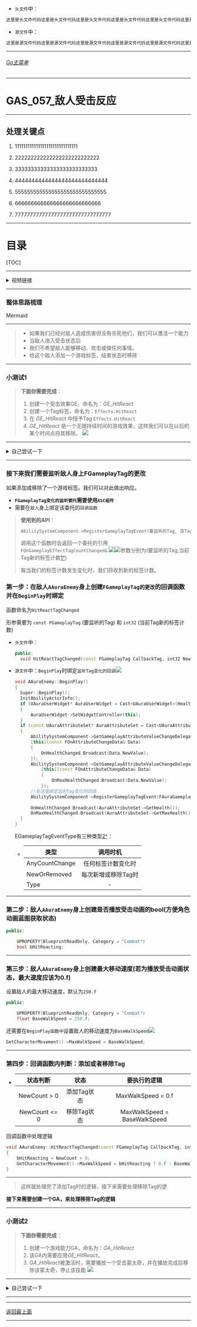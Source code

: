 

+ `头文件`中：
```cpp
这里是头文件代码这里是头文件代码这里是头文件代码这里是头文件代码这里是头文件代码这里是头文件代码
```

+ `源文件`中：
```cpp
这里是源文件代码这里是源文件代码这里是源文件代码这里是源文件代码这里是源文件代码这里是源文件代码
```


___________________________________________________________________________________________
###### [Go主菜单](../MainMenu.md)
___________________________________________________________________________________________

# GAS_057_敌人受击反应

___________________________________________________________________________________________

## 处理关键点

1. 111111111111111111111111111111

2. 222222222222222222222222222

3. 33333333333333333333333333

4. 4444444444444444444444444444

5. 555555555555555555555555555555

6. 666666666666666666666666666

7. 77777777777777777777777777777777

___________________________________________________________________________________________

# 目录


[TOC]


___________________________________________________________________________________________

<details>
<summary>视频链接</summary>

[5. Enemy Hit React_哔哩哔哩_bilibili](https://www.bilibili.com/video/BV1JD421E7yC?p=134&vd_source=9e1e64122d802b4f7ab37bd325a89e6c)

</details>

___________________________________________________________________________________________

### 整体思路梳理

Mermaid

___________________________________________________________________________________________
>- 如果我们已经对敌人造成伤害但没有杀死他们，我们可以激活一个能力
>- 当敌人进入受击状态后
>  - 我们不希望敌人能够移动、攻击或做任何事情。
>  - 给这个敌人添加一个游戏标签，结束状态时移除
___________________________________________________________________________________________
### 小测试1

>**下面你需要完成**：
>1. 创建一个受击效果GE，命名为：*GE_HitReact*
>2. 创建一个Tag标签，命名为：`Effects.HitReact`
>3. 在 *GE_HitReact* 中授予Tag `Effects.HitReact`
>4.  *GE_HitReact* 是一个无限持续时间的游戏效果，这样我们可以在以后的某个时间点将其移除。
>![](./GAS_057/1.png)
___________________________________________________________________________________________

<details>
<summary>自己尝试一下</summary>

> 小测试1步骤：
> 1. `Content/BP/GameplayEffects/AbilitySystem/`下创建GE![](./GAS_057/2.png)
>
> 2. AuraGameplayTags.h中
>
>    ```CPP
>    public:
>    	FGameplayTag Effects_HitReact;
>    ```
>
>    AuraGameplayTags.cpp中`InitializeNativeGameplayTags`函数内
>
>    ```CPP
>    GameplayTags.Effects_HitReact = UGameplayTagsManager::Get().AddNativeGameplayTag(
>    		FName("Effects.HitReact"),
>    		FString("Effects.HitReact"));
>    ```
>
> 3. 在 *GE_HitReact* 中授予Tag![](./GAS_057/3.png)

</details>

___________________________________________________________________________________________

### 接下来我们需要监听敌人身上FGameplayTag的更改

如果添加或移除了一个游戏标签。我们可以对此做出响应。

- **`FGameplayTag变化的监听委托`需要使用`ASC组件`**
- 需要在`敌人`身上绑定该委托的`回调函数`

> **使用到的API**：
>
> ```CPP
> AbilitySystemComponent->RegisterGameplayTagEvent(要监听的Tag, 该Tag处于何种状态时才广播);
> ```
>
> 调用这个函数时会返回一个委托的引用 `FOnGameplayEffectTagCountChanged&` ![](./GAS_057/4.png)![](./GAS_057/5.png)参数分别为(要监听的Tag,当前Tag新的标签计数[1^])
>
> 每当我们的标签计数发生变化时，我们将收到新的标签计数。

### 第一步：在敌人`AAuraEnemy`身上创建`FGameplayTag的更改`的回调函数并在`BeginPlay`时绑定

函数命名为`HitReactTagChanged`

形参需要为 `const FGameplayTag` (要监听的Tag) 和 `int32` (当前Tag新的标签计数)

+ `头文件`中：

  ```cpp
  public:
  	void HitReactTagChanged(const FGameplayTag CallbackTag, int32 NewCount);
  ```


+ `源文件`中：`BeginPlay`时绑定`监听Tag变化的回调`![](./GAS_057/6.png)

  ```cpp
  void AAuraEnemy::BeginPlay()
  {
  	Super::BeginPlay();
  	InitAbilityActorInfo();
  	if (UAuraUserWidget* AuraUserWidget = Cast<UAuraUserWidget>(HealthBar->GetUserWidgetObject()))
  	{
  		AuraUserWidget->SetWidgetController(this);
  	}
  	if (const UAuraAttributeSet* AuraAttributeSet = Cast<UAuraAttributeSet>(AttributeSet))
  	{
  		AbilitySystemComponent->GetGameplayAttributeValueChangeDelegate(AuraAttributeSet->GetHealthAttribute()).AddLambda(
  		[this](const FOnAttributeChangeData& Data)
  		{
  			OnHealthChanged.Broadcast(Data.NewValue);
  		});
  		AbilitySystemComponent->GetGameplayAttributeValueChangeDelegate(AuraAttributeSet->GetMaxHealthAttribute()).AddLambda(
  			[this](const FOnAttributeChangeData& Data)
  			{
  				OnMaxHealthChanged.Broadcast(Data.NewValue);
  			});
  		//在这里绑定监听Tag变化的回调
  		AbilitySystemComponent->RegisterGameplayTagEvent(FAuraGameplayTags::Get().Effects_HitReact,EGameplayTagEventType::NewOrRemoved).AddUObject(this,&AAuraEnemy::HitReactTagChanged);
  		
  		OnHealthChanged.Broadcast(AuraAttributeSet->GetHealth());
  		OnMaxHealthChanged.Broadcast(AuraAttributeSet->GetMaxHealth());
  	}
  }
  ```
  
  EGameplayTagEventType有三种类型[2^]：
  
  - | 类型           |      调用时机       |
    | -------------- | :-----------------: |
    | AnyCountChange | 任何标签计数变化时  |
    | NewOrRemoved   | 每次新增或移除Tag时 |
    | Type           |          -          |

___________________________________________________________________________________________

### 第二步：敌人`AAuraEnemy`身上创建是否播放受击动画的bool(方便角色动画蓝图获取状态)

```CPP
public:

	UPROPERTY(BlueprintReadOnly, Category = "Combat")
	bool bHitReacting;
```
___________________________________________________________________________________________

### 第三步：敌人`AAuraEnemy`身上创建最大移动速度(若为播放受击动画状态，最大速度应该为0.f)

设置敌人的最大移动速度，默认为`250.f`

```CPP
public:

	UPROPERTY(BlueprintReadOnly, Category = "Combat")
	float BaseWalkSpeed = 250.f;
```

还需要在`BeginPlay函数中`设置敌人的移动速度为`BaseWalkSpeed`![](./GAS_057/7.png)

```CPP
GetCharacterMovement()->MaxWalkSpeed = BaseWalkSpeed;
```



___________________________________________________________________________________________


### 第四步：回调函数内判断：添加或者移除Tag

- |   状态判断    |    状态     |         要执行的逻辑         |
  | :-----------: | :---------: | :--------------------------: |
  | NewCount > 0  | 添加Tag状态 |      MaxWalkSpeed = 0.f      |
  | NewCount <= 0 | 移除Tag状态 | MaxWalkSpeed = BaseWalkSpeed |


回调函数中处理逻辑

```CPP
void AAuraEnemy::HitReactTagChanged(const FGameplayTag CallbackTag, int32 NewCount)
{
	bHitReacting = NewCount > 0;
	GetCharacterMovement()->MaxWalkSpeed = bHitReacting ? 0.f : BaseWalkSpeed;
}
```

___________________________________________________________________________________________

>这样就处理完了添加Tag时的逻辑，接下来需要处理移除Tag的逻

**接下来需要创建一个GA，来处理移除Tag的逻辑**

___________________________________________________________________________________________

### 小测试2

>**下面你需要完成**：
>1. 创建一个游戏能力GA，命名为：*GA_HitReact*
>2. 该GA内需要应用*GE_HitReact*，
>3. *GA_HitReact*被激活时，需要播放一个受击蒙太奇，并在播放完成后移除该蒙太奇，停止该技能
>     ![](./GAS_057/8.png)
___________________________________________________________________________________________

<details>
<summary>自己尝试一下</summary>

> 小测试2步骤：
> 1. 

</details>

___________________________________________________________________________________________
















[1^]:比如释放技能后，会触发这个回调，此时这个标签计数为1,当移除该Tag后，再次触发回调，此时这个标签计数为0
[2^]:比如，若技能的标签计数为3，当选择AnyCountChange后，每次被技能命中都会触发该回调；当选择NewOrRemoved时，敌人身上若没有该tag，敌人身上第一次拥有或者移除该tag时会触发该回调；第三种我也不太了解

___________________________________________________________________________________________

[返回最上面](#Go主菜单)

___________________________________________________________________________________________